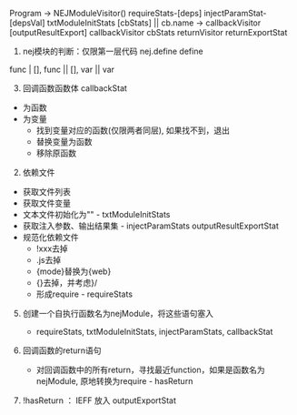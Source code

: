 Program ->
    NEJModuleVisitor()
        requireStats-[deps]
        injectParamStat-[depsVal]
        txtModuleInitStats
        [cbStats] || cb.name -> callbackVisitor
        [outputResultExport]
    callbackVisitor
        cbStats
    returnVisitor
        returnExportStat


1. nej模块的判断：仅限第一层代码
nej.define
define

func | [], func || [], var || var

3. 回调函数函数体 callbackStat
 - 为函数
 - 为变量
    - 找到变量对应的函数(仅限两者同层), 如果找不到，退出
    - 替换变量为函数
    - 移除原函数

2. 依赖文件
- 获取文件列表
- 获取文件变量
- 文本文件初始化为""  - txtModuleInitStats
- 获取注入参数、输出结果集 - injectParamStats outputResultExportStat
- 规范化依赖文件
    - !xxx去掉
    - .js去掉
    - {mode}替换为{web}
    - {}去掉，并考虑}/
    - 形成require - requireStats



5. 创建一个自执行函数名为nejModule，将这些语句塞入
    - requireStats, txtModuleInitStats, injectParamStats, callbackStat

4. 回调函数的return语句
    - 对回调函数中的所有return，寻找最近function，如果是函数名为nejModule, 原地转换为require - hasReturn

6. !hasReturn ： IEFF 放入 outputExportStat
